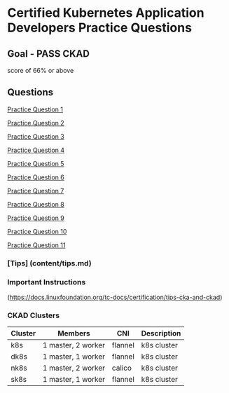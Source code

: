 # Certified Kubernetes Application Developers Practice Questions

## Goal - PASS CKAD

score of 66% or above

## Questions

[Practice Question 1](content/1/)

[Practice Question 2](content/2/)

[Practice Question 3](content/3/)

[Practice Question 4](content/4/)

[Practice Question 5](content/5/)

[Practice Question 6](content/6/)

[Practice Question 7](content/7/)

[Practice Question 8](content/8/)

[Practice Question 9](content/9/)

[Practice Question 10](content/10/)

[Practice Question 11](content/11/)


### [Tips] (content/tips.md)


### Important Instructions

(https://docs.linuxfoundation.org/tc-docs/certification/tips-cka-and-ckad)


### CKAD Clusters

Cluster | Members | CNI | Description
---- | -------- | ---- | ----
k8s | 1 master, 2 worker | flannel | k8s cluster
dk8s | 1 master, 1 worker | flannel | k8s cluster
nk8s | 1 master, 2 worker | calico | k8s cluster
sk8s | 1 master, 1 worker | flannel | k8s cluster



